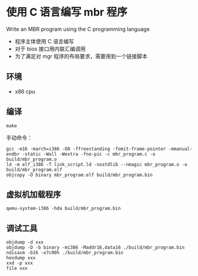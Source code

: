 # 使用 C 语言编写 mbr 程序
Write an MBR program using the C programming language

* 程序主体使用 C 语言编写
* 对于 bios 接口用内联汇编调用
* 为了满足对 mgr 程序的布局要求，需要用到一个链接脚本

## 环境
* x86 cpu

## 编译
```
make
```
手动命令：
```
gcc -m16 -march=i386 -O0 -ffreestanding -fomit-frame-pointer -mmanual-endbr -static -Wall -Wextra -fno-pic -c mbr_program.c -o build/mbr_program.o
ld -m elf_i386 -T link_script.ld -nostdlib --nmagic mbr_program.o -o build/mbr_program.elf
objcopy -O binary mbr_program.elf build/mbr_program.bin
```

## 虚拟机加载程序
```
qemu-system-i386 -hda build/mbr_program.bin
```

## 调试工具
```
objdump -d xxx
objdump -D -b binary -mi386 -Maddr16,data16 ./build/mbr_program.bin
ndisasm -b16 -o7c00h ./build/mbr_program.bin
hexdump xxx
xxd -p xxx
file xxx
```
